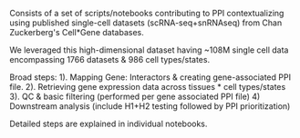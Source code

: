 Consists of a set of scripts/notebooks contributing to PPI contextualizing using published single-cell datasets (scRNA-seq+snRNAseq) from Chan Zuckerberg's Cell*Gene databases. 

We leveraged this high-dimensional dataset having ~108M single cell data encompassing 1766 datasets & 986 cell types/states. 

Broad steps:
1). Mapping Gene: Interactors & creating gene-associated PPI file. 
2). Retrieving gene expression data across tissues * cell types/states 
3). QC & basic filtering (performed per gene associated PPI file) 
4) Downstream analysis (include H1+H2 testing followed by PPI prioritization) 

Detailed steps are explained in individual notebooks. 
